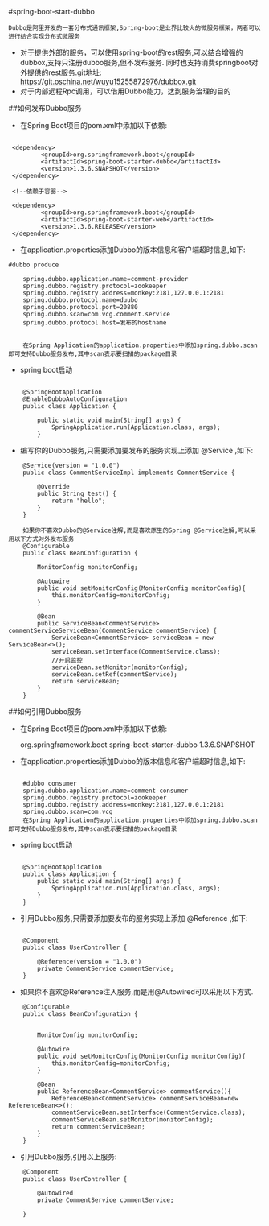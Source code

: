 #spring-boot-start-dubbo

    Dubbo是阿里开发的一套分布式通讯框架,Spring-boot是业界比较火的微服务框架，两者可以进行结合实现分布式微服务
*   对于提供外部的服务，可以使用spring-boot的rest服务,可以结合增强的dubbox,支持只注册dubbo服务,但不发布服务.
    同时也支持消费springboot对外提供的rest服务.git地址: https://git.oschina.net/wuyu15255872976/dubbox.git
*   对于内部远程Rpc调用，可以借用Dubbo能力，达到服务治理的目的

##如何发布Dubbo服务
* 在Spring Boot项目的pom.xml中添加以下依赖:

```

 <dependency>
         <groupId>org.springframework.boot</groupId>
         <artifactId>spring-boot-starter-dubbo</artifactId>
         <version>1.3.6.SNAPSHOT</version>
 </dependency>
 
 <!--依赖于容器-->

 <dependency>
         <groupId>org.springframework.boot</groupId>
         <artifactId>spring-boot-starter-web</artifactId>
         <version>1.3.6.RELEASE</version>
 </dependency>

 ```

* 在application.properties添加Dubbo的版本信息和客户端超时信息,如下:

```
#dubbo produce

    spring.dubbo.application.name=comment-provider
    spring.dubbo.registry.protocol=zookeeper
    spring.dubbo.registry.address=monkey:2181,127.0.0.1:2181
    spring.dubbo.protocol.name=duubo
    spring.dubbo.protocol.port=20880
    spring.dubbo.scan=com.vcg.comment.service
    spring.dubbo.protocol.host=发布的hostname


    在Spring Application的application.properties中添加spring.dubbo.scan即可支持Dubbo服务发布,其中scan表示要扫描的package目录
```
* spring boot启动
```

    @SpringBootApplication
    @EnableDubboAutoConfiguration
    public class Application {

        public static void main(String[] args) {
            SpringApplication.run(Application.class, args);
        }

```
* 编写你的Dubbo服务,只需要添加要发布的服务实现上添加 @Service ,如下:

```
    @Service(version = "1.0.0")
    public class CommentServiceImpl implements CommentService {

        @Override
        public String test() {
            return "hello";
        }
    }

    如果你不喜欢Dubbo的@Service注解,而是喜欢原生的Spring @Service注解,可以采用以下方式对外发布服务
    @Configurable
    public class BeanConfiguration {

        MonitorConfig monitorConfig;

        @Autowire
        public void setMonitorConfig(MonitorConfig monitorConfig){
            this.monitorConfig=monitorConfig;
        }

        @Bean
        public ServiceBean<CommentService> commentServiceServiceBean(CommentService commentService) {
            ServiceBean<CommentService> serviceBean = new ServiceBean<>();
            serviceBean.setInterface(CommentService.class);
            //开启监控
            serviceBean.setMonitor(monitorConfig);
            serviceBean.setRef(commentService);
            return serviceBean;
        }
    }
```

##如何引用Dubbo服务
* 在Spring Boot项目的pom.xml中添加以下依赖:



    <dependency>
         <groupId>org.springframework.boot</groupId>
         <artifactId>spring-boot-starter-dubbo</artifactId>
         <version>1.3.6.SNAPSHOT</version>
    </dependency>



* 在application.properties添加Dubbo的版本信息和客户端超时信息,如下:

```

    #dubbo consumer
    spring.dubbo.application.name=comment-consumer
    spring.dubbo.registry.protocol=zookeeper
    spring.dubbo.registry.address=monkey:2181,127.0.0.1:2181
    spring.dubbo.scan=com.vcg
    在Spring Application的application.properties中添加spring.dubbo.scan即可支持Dubbo服务发布,其中scan表示要扫描的package目录

```

* spring boot启动
```

    @SpringBootApplication
    public class Application {
        public static void main(String[] args) {
            SpringApplication.run(Application.class, args);
        }
    }

```

* 引用Dubbo服务,只需要添加要发布的服务实现上添加 @Reference ,如下:

```

    @Component
    public class UserController {

        @Reference(version = "1.0.0")
        private CommentService commentService;
    }

```

* 如果你不喜欢@Reference注入服务,而是用@Autowired可以采用以下方式.

```
    @Configurable
    public class BeanConfiguration {


        MonitorConfig monitorConfig;

        @Autowire
        public void setMonitorConfig(MonitorConfig monitorConfig){
            this.monitorConfig=monitorConfig;
        }

        @Bean
        public ReferenceBean<CommentService> commentService(){
            ReferenceBean<CommentService> commentServiceBean=new ReferenceBean<>();
            commentServiceBean.setInterface(CommentService.class);
            commentServiceBean.setMonitor(monitorConfig);
            return commentServiceBean;
        }
    }

```

* 引用Dubbo服务,引用以上服务:

```
    @Component
    public class UserController {

        @Autowired
        private CommentService commentService;

    }
```